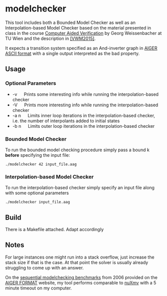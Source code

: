 # modelchecker
This tool includes both a Bounded Model Checker as well as an Interpolation-based Model Checker based on the material presented in class in the course [Computer Aided Verification](https://tiss.tuwien.ac.at/course/courseDetails.xhtml?courseNr=181145) by Georg Weissenbacher at TU Wien and the description in [[VWM2015]](http://dx.doi.org/10.1109/JPROC.2015.2455034).

It expects a transition system specified as an And-inverter graph in [AIGER ASCII format](http://fmv.jku.at/aiger) with a single output interpreted as the bad property.

## Usage
### Optional Parameters
 - -v &ensp;&ensp; Prints some interesting info while running the interpolation-based checker
 - -V &ensp;&ensp; Prints more interesting info while running the interpolation-based checker
 - -a n &ensp;&ensp; Limits inner loop iterations in the interpolation-based checker, i.e. the number of interpolants added to initial states
 - -b n &ensp;&ensp; Limits outer loop iterations in the interpolation-based checker
### Bounded Model Checker
To run the bounded model checking procedure simply pass a bound k **before** specifying the input file:
```
./modelchecker 42 input_file.aag
```
### Interpolation-based Model Checker
To run the interpolation-based checker simply specify an input file along with some optional parameters
```
./modelchecker input_file.aag
```
## Build
There is a Makefile attached. Adapt accordingly

## Notes
For large instances one might run into a stack overflow, just increase the stack size if that is the case. At that point the solver is usually already struggling to come up with an answer.

On the [sequential modelchecking benchmarks](http://fmv.jku.at/aiger/tip-aig-20061215.zip) from 2006 provided on the [AIGER FORMAT](http://fmv.jku.at/aiger) website, my tool performs comparable to [nuXmv](https://nuxmv.fbk.eu) with a 5 minute timeout on my computer.
